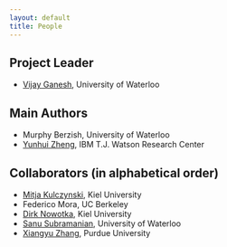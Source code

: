 ```yaml
---
layout: default
title: People
---
```


## Project Leader

* [Vijay Ganesh](https://ece.uwaterloo.ca/~vganesh/), University of Waterloo

## Main Authors

* Murphy Berzish, University of Waterloo
* [Yunhui Zheng](http://researcher.ibm.com/researcher/view.php?person=us-zhengyu), IBM T.J. Watson Research Center

## Collaborators (in alphabetical order)

* [Mitja Kulczynski](https://www.informatik.uni-kiel.de/~mku), Kiel University
* Federico Mora, UC Berkeley
* [Dirk Nowotka](http://zs.uni-kiel.de/en), Kiel University
* [Sanu Subramanian](http://ca.linkedin.com/in/sanues/), University of Waterloo
* [Xiangyu Zhang](http://www.cs.purdue.edu/homes/xyzhang/), Purdue University
